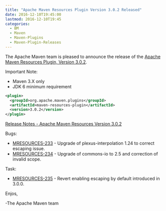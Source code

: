 ```yaml
---
title: "Apache Maven Resources Plugin Version 3.0.2 Released"
date: 2016-12-10T19:45:00
lastmod: 2016-12-10T19:45
categories:
  - BM
  - Maven
  - Maven-Plugins
  - Maven-Plugin-Releases
---
```

The Apache Maven team is pleased to announce the release of the 
[Apache Maven Resources Plugin, Version 3.0.2](https://maven.apache.org/plugins/maven-resources-plugin).


Important Note: 

 * Maven 3.X only
 * JDK 6 minimum requirement


```xml
<plugin>
  <groupId>org.apache.maven.plugins</groupId>
  <artifactId>maven-resources-plugin</artifactId>
  <version>3.0.2</version>
</plugin>
```

<!-- more -->

[Release Notes - Apache Maven Resources Version 3.0.2](https://issues.apache.org/jira/secure/ReleaseNote.jspa?projectId=12317827&version=12336059)

Bugs:

 * [MRESOURCES-233](https://issues.apache.org/jira/browse/MRESOURCES-233) - Upgrade of plexus-interpolation 1.24 to correct escaping issue.
 * [MRESOURCES-234](https://issues.apache.org/jira/browse/MRESOURCES-234) - Upgrade of commons-io to 2.5 and correction of invalid scope.

Task:

 * [MRESOURCES-235](https://issues.apache.org/jira/browse/MRESOURCES-235) - Revert enabling escaping by default introduced in 3.0.0.


Enjos,
 
-The Apache Maven team
